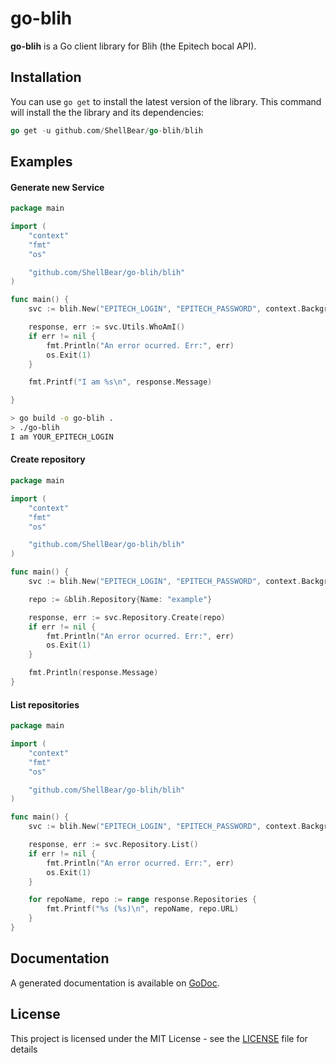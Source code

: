 # go-blih

**go-blih** is a Go client library for Blih (the Epitech bocal API).

## Installation

You can use `go get` to install the latest version of the library. This command will install the the library and its dependencies:

```go
go get -u github.com/ShellBear/go-blih/blih
```

## Examples

#### Generate new Service
```go
package main

import (
	"context"
	"fmt"
	"os"

	"github.com/ShellBear/go-blih/blih"
)

func main() {
	svc := blih.New("EPITECH_LOGIN", "EPITECH_PASSWORD", context.Background())

	response, err := svc.Utils.WhoAmI()
	if err != nil {
		fmt.Println("An error ocurred. Err:", err)
		os.Exit(1)
	}

	fmt.Printf("I am %s\n", response.Message)

}
```

```bash
> go build -o go-blih .
> ./go-blih
I am YOUR_EPITECH_LOGIN
```

#### Create repository

```go
package main

import (
	"context"
	"fmt"
	"os"

	"github.com/ShellBear/go-blih/blih"
)

func main() {
	svc := blih.New("EPITECH_LOGIN", "EPITECH_PASSWORD", context.Background())

	repo := &blih.Repository{Name: "example"}

	response, err := svc.Repository.Create(repo)
	if err != nil {
		fmt.Println("An error ocurred. Err:", err)
		os.Exit(1)
	}

	fmt.Println(response.Message)
}

```

#### List repositories

```go
package main

import (
	"context"
	"fmt"
	"os"

	"github.com/ShellBear/go-blih/blih"
)

func main() {
	svc := blih.New("EPITECH_LOGIN", "EPITECH_PASSWORD", context.Background())

	response, err := svc.Repository.List()
	if err != nil {
		fmt.Println("An error ocurred. Err:", err)
		os.Exit(1)
	}

	for repoName, repo := range response.Repositories {
		fmt.Printf("%s (%s)\n", repoName, repo.URL)
	}
}
```

## Documentation

A generated documentation is available on [GoDoc](https://godoc.org/github.com/ShellBear/go-blih).

## License

This project is licensed under the MIT License - see the [LICENSE](LICENSE) file for details